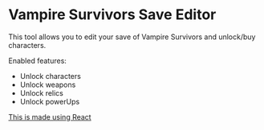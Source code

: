 # Vampire Survivors Save Editor

This tool allows you to edit your save of Vampire Survivors and unlock/buy characters.

Enabled features:

- Unlock characters
- Unlock weapons
- Unlock relics
- Unlock powerUps

[This is made using React](README_react.md)
